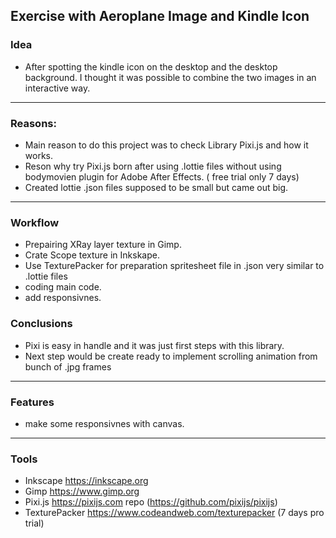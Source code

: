 ## Exercise with Aeroplane Image and Kindle Icon

### Idea
- After spotting the kindle icon on the desktop and the desktop background. I thought it was possible to combine the two images in an interactive way.
---
### Reasons:
- Main reason to do this project was to check Library Pixi.js   and how it works.
- Reson why try Pixi.js born after using .lottie files without using bodymovien plugin for Adobe After Effects. ( free trial only 7 days)
- Created lottie .json files supposed to be small but came out big.
---
###  Workflow
- Prepairing XRay layer texture in Gimp.
- Crate Scope texture in Inkskape.
- Use TexturePacker for preparation spritesheet file in .json very similar to .lottie files
- coding main code.
- add responsivnes.

### Conclusions
  - Pixi is easy in handle and it was just first steps with this library.
  - Next step would be create ready to implement scrolling animation from bunch of .jpg frames
---
### Features
- make some responsivnes with canvas.
---
### Tools
- Inkscape https://inkscape.org
- Gimp https://www.gimp.org
- Pixi.js https://pixijs.com repo (https://github.com/pixijs/pixijs)
- TexturePacker https://www.codeandweb.com/texturepacker (7 days pro trial)